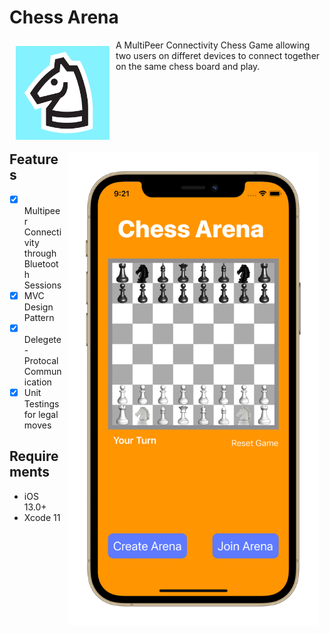 # Chess Arena 

<img src="/logo.png" align="left" width="150" hspace="10" vspace="10">

A MultiPeer Connectivity Chess Game allowing two users on differet devices to connect together on the same chess board and play. 
<br> </br>

<img src="/chessArena.png" align="right" width="400" hspace="10" vspace="10">

<br> </br>
<br> </br>

## Features

- [x] Multipeer Connectivity through Bluetooth Sessions
- [x] MVC Design Pattern
- [x] Delegete-Protocal Communication 
- [x] Unit Testings for legal moves

## Requirements

- iOS 13.0+
- Xcode 11
